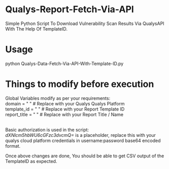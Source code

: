 # Qualys-Report-Fetch-Via-API
Simple Python Script To Download Vulnerability Scan Results Via QualysAPI With The Help Of TemplateID.


# Usage
python Qualys-Data-Fetch-Via-API-With-Template-ID.py


# Things to modify before execution
Global Variables modify as per your requirements:
<br> domain = " "        # Replace with your Qualys Qualys Platform
<br> template_id = " "   # Replace with your Report Template ID
<br> report_title = " "  # Replace with your Report Title / Name


<br> Basic authorization is used in the script:
<br> *dXNlcm5hbWU6cGFzc3dvcmQ=* is a placeholder, replace this with your qualys cloud platform credentials in username:password base64 encoded format.


Once above changes are done, You should be able to get CSV output of the TemplateID as expected.
